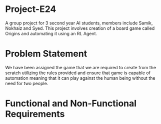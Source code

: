 # Project-E24
A group project for 3 second year AI students, members include Samik, Nokhaiz and Syed. This project involves creation of a board game called Origins and automating it using an RL Agent.

# Problem Statement
We have been assigned the game that we are required to create from the scratch utilizing the rules provided and ensure that game is capable of automation meaning that it can play against the human being without the need for two people.

# Functional and Non-Functional Requirements


